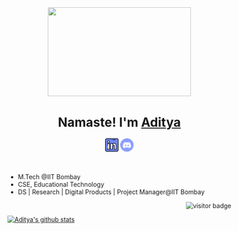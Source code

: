 
<div align="center">
   <img src="https://media.giphy.com/media/v1.Y2lkPTc5MGI3NjExcnR1ZGZpbW1xd3JkaTczaG9nbG91YzdmYzRzaGsyZHo4c2p3ZzBnbCZlcD12MV9pbnRlcm5hbF9naWZfYnlfaWQmY3Q9Zw/5zIGluztYuxg1vlTiJ/source.gif" height="200" width="80%">
   <h1> Namaste! I'm <a href> Aditya </a>  </h1>
    <p align='center'>
<a href="https://www.linkedin.com/in/adityapanwar01/"><img height="30" src="https://raw.githubusercontent.com/8bithemant/8bithemant/master/linkedin.png?raw=true"></a>
<a href="https://www.discord.com/adityap94/"><img height="30" src="https://raw.githubusercontent.com/adityapanwar94/adityapanwar94/main/assets/discord-round.svg?token=GHSAT0AAAAAACKPFKXX5GJIRQBRMDDS2QMEZLUMLVQ"></a>


 </p>
    </div>
<br>

- M.Tech @IIT Bombay
- CSE, Educational Technology
- DS | Research | Digital Products | Project Manager@IIT Bombay
  
<p  align="right"><img src="https://visitor-badge.laobi.icu/badge?page_id=adityapanwar94" alt="visitor badge"/></p>

[![Aditya's github stats](https://github-readme-stats.vercel.app/api?username=adityapanwar94&show_icons=true&title_color=fff&icon_color=79ff97&text_color=9f9f9f&bg_color=151515&count_private=true&hide=issues,contribution)](https://https://github.com/adityapanwar94)

